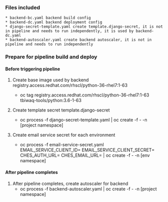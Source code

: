 ### Files included  

    * backend-bc.yaml backend build config
    * backend-dc.yaml backend deployment config
    * django-secret-template.yaml create template.django-secret, it is not in pipeline and needs to run independently, it is used by backend-dc.yaml
    * backend-autoscaler.yaml create backend autoscaler, it is not in pipeline and needs to run independently

### Prepare for pipeline build and deploy  

#### Before triggering pipeline

1. Create base image used by backend registry.access.redhat.com/rhscl/python-36-rhel7:1-63
    * oc tag registry.access.redhat.com/rhscl/python-36-rhel7:1-63 tbiwaq-tools/python:3.6-1-63

2. Create template secret template.django-secret
    * oc process -f django-secret-template.yaml | oc create -f - -n [project namespace]

3. Create email service secret for each environment
    * oc process -f email-service-secret.yaml EMAIL_SERVICE_CLIENT_ID= EMAIL_SERVICE_CLIENT_SECRET= CHES_AUTH_URL= CHES_EMAIL_URL= | oc create -f - -n [env namespace]

#### After pipeline completes

1. After pipeline completes, create autoscaler for backend
    * oc process -f backend-autoscaler.yaml | oc create -f - -n [project namespace]

